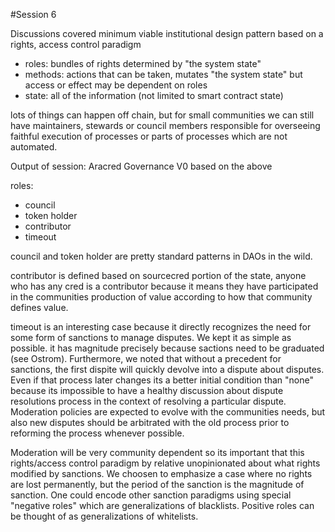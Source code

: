 #Session 6

Discussions covered minimum viable institutional design pattern based on a rights, access control paradigm

- roles: bundles of rights determined by "the system state"
- methods: actions that can be taken, mutates "the system state" but access or effect may be dependent on roles
- state: all of the information (not limited to smart contract state)


lots of things can happen off chain, but for small communities we can still have maintainers, stewards or council members responsible for overseeing faithful execution of processes or parts of processes which are not automated. 

Output of session: Aracred Governance V0 based on the above

roles: 

- council
- token holder
- contributor
- timeout

council and token holder are pretty standard patterns in DAOs in the wild. 

contributor is defined based on sourcecred portion of the state, anyone who has any cred is a contributor because it means they have participated in the communities production of value according to how that community defines value. 

timeout is an interesting case because it directly recognizes the need for some form of sanctions to manage disputes. We kept it as simple as possible. it has magnitude precisely because sactions need to be graduated (see Ostrom). Furthermore, we noted that without a precedent for sanctions, the first dispite will quickly devolve into a dispute about disputes. Even if that process later changes its a better initial condition than "none" because its impossible to have a healthy discussion about dispute resolutions process in the context of resolving a particular dispute. Moderation policies are expected to evolve with the communities needs, but also new disputes should be arbitrated with the old process prior to reforming the process whenever possible. 

Moderation will be very community dependent so its important that this rights/access control paradigm by relative unopinionated about what rights modified by sanctions. We choosen to emphasize a case where no rights are lost permanently, but the period of the sanction is the magnitude of sanction. One could encode other sanction paradigms using special "negative roles" which are generalizations of blacklists. Positive roles can be thought of as generalizations of whitelists.